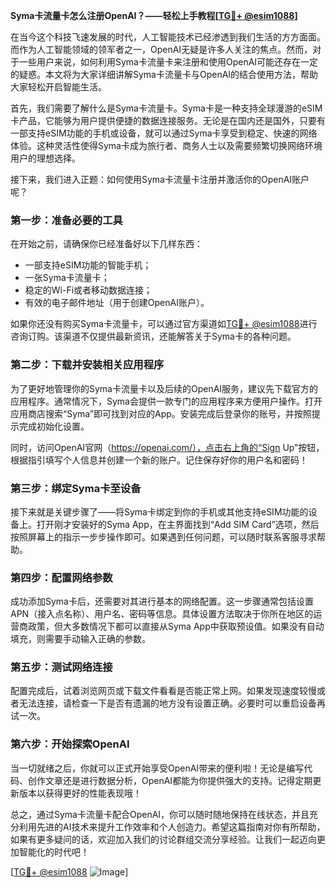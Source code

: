 **Syma卡流量卡怎么注册OpenAI？——轻松上手教程[[TG💪+ @esim1088](https://t.me/s/esim1088)]**

在当今这个科技飞速发展的时代，人工智能技术已经渗透到我们生活的方方面面。而作为人工智能领域的领军者之一，OpenAI无疑是许多人关注的焦点。然而，对于一些用户来说，如何利用Syma卡流量卡来注册和使用OpenAI可能还存在一定的疑惑。本文将为大家详细讲解Syma卡流量卡与OpenAI的结合使用方法，帮助大家轻松开启智能生活。

首先，我们需要了解什么是Syma卡流量卡。Syma卡是一种支持全球漫游的eSIM卡产品，它能够为用户提供便捷的数据连接服务。无论是在国内还是国外，只要有一部支持eSIM功能的手机或设备，就可以通过Syma卡享受到稳定、快速的网络体验。这种灵活性使得Syma卡成为旅行者、商务人士以及需要频繁切换网络环境用户的理想选择。

接下来，我们进入正题：如何使用Syma卡流量卡注册并激活你的OpenAI账户呢？

### 第一步：准备必要的工具

在开始之前，请确保你已经准备好以下几样东西：
- 一部支持eSIM功能的智能手机；
- 一张Syma卡流量卡；
- 稳定的Wi-Fi或者移动数据连接；
- 有效的电子邮件地址（用于创建OpenAI账户）。

如果你还没有购买Syma卡流量卡，可以通过官方渠道如[TG💪+ @esim1088](https://t.me/s/esim1088)进行咨询订购。该渠道不仅提供最新资讯，还能解答关于Syma卡的各种问题。

### 第二步：下载并安装相关应用程序

为了更好地管理你的Syma卡流量卡以及后续的OpenAI服务，建议先下载官方的应用程序。通常情况下，Syma会提供一款专门的应用程序来方便用户操作。打开应用商店搜索“Syma”即可找到对应的App。安装完成后登录你的账号，并按照提示完成初始化设置。

同时，访问OpenAI官网（https://openai.com/），点击右上角的“Sign Up”按钮，根据指引填写个人信息并创建一个新的账户。记住保存好你的用户名和密码！

### 第三步：绑定Syma卡至设备

接下来就是关键步骤了——将Syma卡绑定到你的手机或其他支持eSIM功能的设备上。打开刚才安装好的Syma App，在主界面找到“Add SIM Card”选项，然后按照屏幕上的指示一步步操作即可。如果遇到任何问题，可以随时联系客服寻求帮助。

### 第四步：配置网络参数

成功添加Syma卡后，还需要对其进行基本的网络配置。这一步骤通常包括设置APN（接入点名称）、用户名、密码等信息。具体设置方法取决于你所在地区的运营商政策，但大多数情况下都可以直接从Syma App中获取预设值。如果没有自动填充，则需要手动输入正确的参数。

### 第五步：测试网络连接

配置完成后，试着浏览网页或下载文件看看是否能正常上网。如果发现速度较慢或者无法连接，请检查一下是否有遗漏的地方没有设置正确。必要时可以重启设备再试一次。

### 第六步：开始探索OpenAI

当一切就绪之后，你就可以正式开始享受OpenAI带来的便利啦！无论是编写代码、创作文章还是进行数据分析，OpenAI都能为你提供强大的支持。记得定期更新版本以获得更好的性能表现哦！

总之，通过Syma卡流量卡配合OpenAI，你可以随时随地保持在线状态，并且充分利用先进的AI技术来提升工作效率和个人创造力。希望这篇指南对你有所帮助，如果有更多疑问的话，欢迎加入我们的讨论群组交流分享经验。让我们一起迈向更加智能化的时代吧！

[[TG💪+ @esim1088](https://t.me/s/esim1088) ![Image](https://i.postimg.cc/4NQfJmqS/Snipaste-2025-05-13-00-14-12.png)]